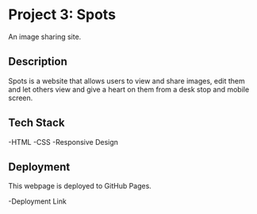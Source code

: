 # Project 3: Spots

An image sharing site.

## Description

Spots is a website that allows users to view and share images, edit them and let others view and give a heart on them from a desk stop and mobile screen.

## Tech Stack

-HTML
-CSS
-Responsive Design

## Deployment

This webpage is deployed to GitHub Pages.

-Deployment Link

